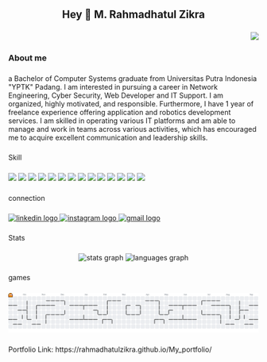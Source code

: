 <h2 align="center">Hey 👋 M. Rahmadhatul Zikra</h2>

###

<div align="right">
  <img height="100" src="https://i.imgflip.com/65efzo.gif"  />
</div>

###

<h3 align="left">About me</h3>

###

<p align="left">a Bachelor of Computer Systems graduate from Universitas Putra Indonesia "YPTK" Padang. I am interested in pursuing a career in Network Engineering, Cyber Security, Web Developer and IT Support. I am organized, highly motivated, and responsible. Furthermore, I have 1 year of freelance experience offering application and robotics development services. I am skilled in operating various IT platforms and am able to manage and work in teams across various activities, which has encouraged me to acquire excellent communication and leadership skills.</p>

###

<p align="left">Skill</p>

###

<div>
  <img src="https://img.shields.io/badge/MySQL-005C84?style=for-the-badge&logo=mysql&logoColor=white">
  <img src="https://img.shields.io/badge/GIT-E44C30?style=for-the-badge&logo=git&logoColor=white">
  <img src="https://img.shields.io/badge/Arduino_IDE-00979D?style=for-the-badge&logo=arduino&logoColor=white">
  <img src="https://img.shields.io/badge/C%2B%2B-00599C?style=for-the-badge&logo=c%2B%2B&logoColor=white">
  <img src="https://img.shields.io/badge/Linux-FCC624?style=for-the-badge&logo=linux&logoColor=black">
  <img src="https://img.shields.io/badge/HTML5-E34F26?style=for-the-badge&logo=html5&logoColor=white">
  <img src="https://img.shields.io/badge/CSS3-1572B6?style=for-the-badge&logo=css3&logoColor=white">
  <img src="https://img.shields.io/badge/JavaScript-323330?style=for-the-badge&logo=javascript&logoColor=F7DF1E">
  <img src="https://img.shields.io/badge/PHP-777BB4?style=for-the-badge&logo=php&logoColor=white">
  <img src="https://img.shields.io/badge/Python-FFD43B?style=for-the-badge&logo=python&logoColor=blue">
  <img src="https://img.shields.io/badge/Wireshark-1679A7?style=for-the-badge&logo=Wireshark&logoColor=white">
  <img src="https://img.shields.io/badge/GitHub-100000?style=for-the-badge&logo=github&logoColor=white">
  <img src="https://img.shields.io/badge/Laravel-FF2D20?style=for-the-badge&logo=laravel&logoColor=white">
  <img src="https://img.shields.io/badge/Xampp-F37623?style=for-the-badge&logo=xampp&logoColor=white">
</div>

###

<p align="left">connection</p>

###

<div align="left">
  <a href="https://www.linkedin.com/in/m-rahmadhatul-zikra-s-kom-991963251/" target="_blank">
    <img src="https://raw.githubusercontent.com/maurodesouza/profile-readme-generator/master/src/assets/icons/social/linkedin/default.svg" width="43" height="30" alt="linkedin logo"  />
  </a>
  <a href="https://www.instagram.com/rahmadatulzikra/" target="_blank">
    <img src="https://raw.githubusercontent.com/maurodesouza/profile-readme-generator/master/src/assets/icons/social/instagram/default.svg" width="43" height="30" alt="instagram logo"  />
  </a>
  <a href="https://rahmadhatulzikra@gmail.com" target="_blank">
    <img src="https://raw.githubusercontent.com/maurodesouza/profile-readme-generator/master/src/assets/icons/social/gmail/default.svg" width="43" height="30" alt="gmail logo"  />
  </a>
</div>

###

<p align="left">Stats</p>

###

<div align="center">
  <img src="https://github-readme-stats.vercel.app/api?username=Rahmadhatulzikra&hide_title=false&hide_rank=false&show_icons=true&include_all_commits=true&count_private=true&disable_animations=false&theme=dracula&locale=en&hide_border=false&order=1" height="150" alt="stats graph"  />
  <img src="https://github-readme-stats.vercel.app/api/top-langs?username=Rahmadhatulzikra&locale=en&hide_title=false&layout=compact&card_width=320&langs_count=5&theme=dracula&hide_border=false&order=2" height="150" alt="languages graph"  />
</div>

###

<p align="left">games</p>

###

<picture>
  <source media="(prefers-color-scheme: dark)" srcset="https://raw.githubusercontent.com/Rahmadhatulzikra/Rahmadhatulzikra/output/pacman-contribution-graph-dark.svg">
  <source media="(prefers-color-scheme: light)" srcset="https://raw.githubusercontent.com/Rahmadhatulzikra/Rahmadhatulzikra/output/pacman-contribution-graph.svg">
  <img alt="pacman contribution graph" src="https://raw.githubusercontent.com/Rahmadhatulzikra/Rahmadhatulzikra/output/pacman-contribution-graph.svg">
</picture>

###

<p align="left">Portfolio Link: https://rahmadhatulzikra.github.io/My_portfolio/</p>

###